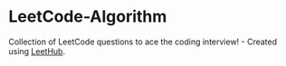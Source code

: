# LeetCode-Algorithm
Collection of LeetCode questions to ace the coding interview! - Created using [LeetHub](https://github.com/QasimWani/LeetHub).
